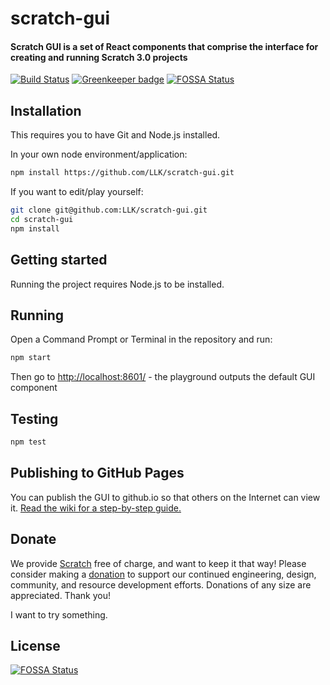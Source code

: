 # scratch-gui
#### Scratch GUI is a set of React components that comprise the interface for creating and running Scratch 3.0 projects

[![Build Status](https://travis-ci.com/LLK/scratch-gui.svg?token=Yfq2ryN1BwaxDME69Lnc&branch=master)](https://travis-ci.com/LLK/scratch-gui)
[![Greenkeeper badge](https://badges.greenkeeper.io/LLK/scratch-gui.svg)](https://greenkeeper.io/)
[![FOSSA Status](https://app.fossa.io/api/projects/git%2Bgithub.com%2Fwangguoqin1001%2FSchedar.svg?type=shield)](https://app.fossa.io/projects/git%2Bgithub.com%2Fwangguoqin1001%2FSchedar?ref=badge_shield)

## Installation
This requires you to have Git and Node.js installed.

In your own node environment/application:
```bash
npm install https://github.com/LLK/scratch-gui.git
```
If you want to edit/play yourself:
```bash
git clone git@github.com:LLK/scratch-gui.git
cd scratch-gui
npm install
```

## Getting started
Running the project requires Node.js to be installed.

## Running
Open a Command Prompt or Terminal in the repository and run:
```bash
npm start
```
Then go to [http://localhost:8601/](http://localhost:8601/) - the playground outputs the default GUI component

## Testing
```bash
npm test
```

## Publishing to GitHub Pages

You can publish the GUI to github.io so that others on the Internet can view it.
[Read the wiki for a step-by-step guide.](https://github.com/LLK/scratch-gui/wiki/Publishing-to-GitHub-Pages)

## Donate
We provide [Scratch](https://scratch.mit.edu) free of charge, and want to keep it that way! Please consider making a [donation](https://secure.donationpay.org/scratchfoundation/) to support our continued engineering, design, community, and resource development efforts. Donations of any size are appreciated. Thank you!


I want to try something.


## License
[![FOSSA Status](https://app.fossa.io/api/projects/git%2Bgithub.com%2Fwangguoqin1001%2FSchedar.svg?type=large)](https://app.fossa.io/projects/git%2Bgithub.com%2Fwangguoqin1001%2FSchedar?ref=badge_large)
